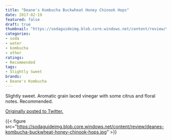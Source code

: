 ```yaml
---
title: "Deane's Kombucha Buckwheat Honey Chinook Hops"
date: 2017-02-19
featured: false
draft: true
thumbnail: "https://sodaguideimg.blob.core.windows.net/content/review/thumbs/deanes-kombucha-buckwheat-honey-chinook-hops.jpg"
categories:
- soda
- water
- kombucha
- other
ratings:
- Recommended
tags:
- Slightly Sweet
brands:
- Deane's Kombucha
---
```


Slightly sweet. Aromatic grain laced vinegar with some citrus and floral notes. Recommended.

[Originally posted to Twitter.](https://twitter.com/Cavorter/status/833456260318105605)

{{< figure src="https://sodaguideimg.blob.core.windows.net/content/review/deanes-kombucha-buckwheat-honey-chinook-hops.jpg" >}}


